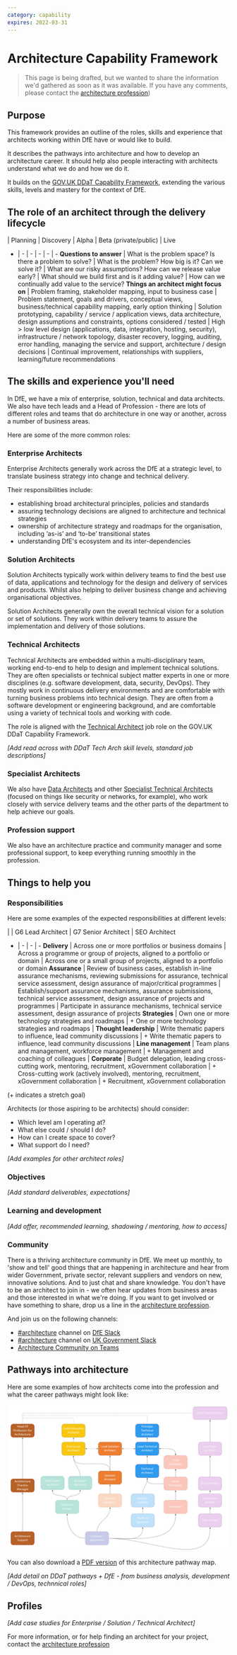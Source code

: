 ```yaml
---
category: capability
expires: 2022-03-31
---
```


# Architecture Capability Framework

> This page is being drafted, but we wanted to share the information we'd gathered as soon as it was available. If you have any comments, please contact the [architecture profession](mailto:architecture.profession@education.gov.uk))

## Purpose
This framework provides an outline of the roles, skills and experience that architects working within DfE have or would like to build.

It describes the pathways into architecture and how to develop an architecture career. It should help also people interacting with architects understand what we do and how we do it.

It builds on the [GOV.UK DDaT Capability Framework](https://www.gov.uk/government/collections/digital-data-and-technology-profession-capability-framework), extending the various skills, levels and mastery for the context of DfE.

## The role of an architect through the delivery lifecycle
 | Planning | Discovery | Alpha | Beta (private/public) | Live
 - | - | - | - | - | -
**Questions to answer** | What is the problem space? Is there a problem to solve? | What is the problem? How big is it? Can we solve it? | What are our risky assumptions? How can we release value early? | What should we build first and is it adding value? | How can we continually add value to the service?
**Things an architect might focus on** | Problem framing, stakeholder mapping, input to business case | Problem statement, goals and drivers, conceptual views, business/technical capability mapping, early option thinking | Solution prototyping, capability / service / application views, data architecture, design assumptions and constraints, options considered / tested | High > low level design (applications, data, integration, hosting, security), infrastructure / network topology, disaster recovery, logging, auditing, error handling, managing the service and support, architecture / design decisions | Continual improvement, relationships with suppliers, learning/future recommendations

## The skills and experience you'll need
In DfE, we have a mix of enterprise, solution, technical and data architects. We also have tech leads and a Head of Profession - there are lots of different roles and teams that do architecture in one way or another, across a number of business areas.

Here are some of the more common roles:

### Enterprise Architects

Enterprise Architects generally work across the DfE at a strategic level, to translate business strategy into change and technical delivery.

Their responsibilities include:

- establishing broad architectural principles, policies and standards
- assuring technology decisions are aligned to architecture and technical strategies
- ownership of architecture strategy and roadmaps for the organisation, including ‘as-is’ and ‘to-be’ transitional states
- understanding DfE's ecosystem and its inter-dependencies

### Solution Architects

Solution Architects typically work within delivery teams to find the best use of data, applications and technology for the design and delivery of services and products. Whilst also helping to deliver business change and achieving organisational objectives.

Solution Architects generally own the overall technical vision for a solution or set of solutions. They work within delivery teams to assure the implementation and delivery of those solutions.

### Technical Architects

Technical Architects are embedded within a multi-disciplinary team, working end-to-end to help to design and implement technical solutions. They are often specialists or technical subject matter experts in one or more disciplines (e.g. software development, data, security, DevOps). They mostly work in continuous delivery environments and are comfortable with turning business problems into technical design. They are often from a software development or engineering background, and are comfortable using a variety of technical tools and working with code.

The role is aligned with the [Technical Architect](https://www.gov.uk/guidance/technical-architect) job role on the GOV.UK DDaT Capability Framework.

*[Add read across with DDaT Tech Arch skill levels, standard job descriptions]*

### Specialist Architects

We also have [Data Architects](https://www.gov.uk/government/publications/data-architect-role-description/data-architect-role-description)
and other [Specialist Technical Architects](https://www.gov.uk/government/publications/technical-specialist-architect-role-description/technical-specialist-architect-role-description) (focused on things like security or networks, for example), who work closely with service delivery teams and the other parts of the department to help achieve our goals.

### Profession support

We also have an architecture practice and community manager and some professional support, to keep everything running smoothly in the profession.

## Things to help you
### Responsibilities
Here are some examples of the expected responsibilities at different levels:


| | G6 Lead Architect | G7 Senior Architect | SEO Architect
- | - | - | -
__Delivery__ | Across one or more portfolios or business domains | Across a programme or group of projects, aligned to a portfolio or domain | Across one or a small group of projects, aligned to a portfolio or domain
__Assurance__ | Review of business cases, establish in-line assurance mechanisms, reviewing submissions for assurance, technical service assessment, design assurance of major/critical programmes | Establish/support assurance mechanisms, assurance submissions, technical service assessment, design assurance of projects and programmes | Participate in assurance mechanisms, technical service assessment, design assurance of projects
__Strategies__ | Own one or more technology strategies and roadmaps | + One or more technology strategies and roadmaps |
__Thought leadership__ | Write thematic papers to influence, lead community discussions | + Write thematic papers to influence, lead community discussions |
__Line management__ | Team plans and management, workforce management | + Management and coaching of colleagues |
__Corporate__ | Budget delegation, leading cross-cutting work, mentoring, recruitment, xGovernment collaboration | + Cross-cutting work (actively involved), mentoring, recruitment, xGovernment collaboration | + Recruitment, xGovernment collaboration

(+ indicates a stretch goal)


Architects (or those aspiring to be architects) should consider:

- Which level am I operating at?
- What else could / should I do?
- How can I create space to cover?
- What support do I need?

*[Add examples for other architect roles]*

### Objectives
*[Add standard deliverables, expectations]*

### Learning and development
*[Add offer, recommended learning, shadowing / mentoring, how to access]*

### Community

There is a thriving architecture community in DfE. We meet up monthly, to 'show and tell' good things that are happening in architecture and hear from wider Government, private sector, relevant suppliers and vendors on new, innovative solutions. And to just chat and share knowledge. You don't have to be an architect to join in - we often hear updates from business areas and those interested in what we're doing. If you want to get involved or have something to share, drop us a line in the [architecture profession](mailto:architecture.profession@education.gov.uk).

And join us on the following channels:

- [#architecture](https://ukgovernmentdfe.slack.com/archives/CFGA9DZSL) channel on [DfE Slack](https://ukgovernmentdfe.slack.com)
- [#architecture](https://ukgovernmentdigital.slack.com/archives/C04V6F4SX) channel on [UK Government Slack](https://ukgovernmentdigital.slack.com)
- [Architecture Community on Teams](https://teams.microsoft.com/l/team/19%3a431430007aba4eceaddb4a0ab32dc412%40thread.skype/conversations?groupId=a7bd5aaa-9b44-4594-b058-4ac717af83d9&tenantId=fad277c9-c60a-4da1-b5f3-b3b8b34a82f9)

## Pathways into architecture
Here are some examples of how architects come into the profession and what the career pathways might look like:

![Image of the pathways into architecture](../images/framework-pathways.jpg)

You can also download a [PDF version](../documents/dfe-architecture-framework-pathways.pdf) of this architecture pathway map.

*[Add detail on DDaT pathways + DfE - from business analysis, development / DevOps, technnical roles]*

## Profiles
*[Add case studies for Enterprise / Solution / Technical Architect]*

For more information, or for help finding an architect for your project, contact the [architecture profession](mailto:architecture.profession@education.gov.uk)
